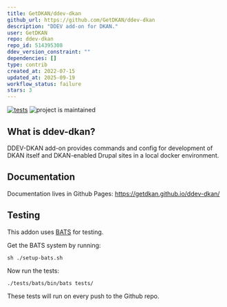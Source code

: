 ```yaml
---
title: GetDKAN/ddev-dkan
github_url: https://github.com/GetDKAN/ddev-dkan
description: "DDEV add-on for DKAN."
user: GetDKAN
repo: ddev-dkan
repo_id: 514395308
ddev_version_constraint: ""
dependencies: []
type: contrib
created_at: 2022-07-15
updated_at: 2025-09-19
workflow_status: failure
stars: 3
---
```


[![tests](https://github.com/GetDKAN/ddev-dkan/actions/workflows/tests.yml/badge.svg)](https://github.com/GetDKAN/ddev-dkan/actions/workflows/tests.yml) ![project is maintained](https://img.shields.io/maintenance/yes/2025.svg)

## What is ddev-dkan?

DDEV-DKAN add-on provides commands and config for development of
DKAN itself and DKAN-enabled Drupal sites in a local docker environment.

## Documentation

Documentation lives in Github Pages: https://getdkan.github.io/ddev-dkan/

## Testing

This addon uses [BATS](https://bats-core.readthedocs.io/en/stable/) for testing.

Get the BATS system by running:
```shell
sh ./setup-bats.sh
```

Now run the tests:
```shell
./tests/bats/bin/bats tests/
```

These tests will run on every push to the Github repo.
